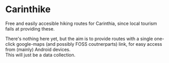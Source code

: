# Carinthike
Free and easily accesible hiking routes for Carinthia, since local tourism fails at providing these.
<p>
There's nothing here yet, but the aim is to provide routes with a single one-click google-maps (and possibly FOSS coutnerparts) link, for easy access from (mainly) Android devices.
<br>This will just be a data collection.
